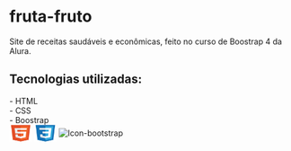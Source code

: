 # fruta-fruto
Site de receitas saudáveis e econômicas, feito no curso de Boostrap 4 da Alura.

<div>
  <h2> Tecnologias utilizadas: </h2>
  - HTML <br>
  - CSS <br>
  - Boostrap 

  <div>
    <img align="center" alt="Icon-HTML" height="30" width="40" src="https://raw.githubusercontent.com/devicons/devicon/master/icons/html5/html5-original.svg" />
    <img align="center" alt="Icon-CSS" height="30" width="40" src="https://raw.githubusercontent.com/devicons/devicon/master/icons/css3/css3-original.svg" />
    <img align="center" alt="Icon-bootstrap" height="35" width="40" src="https://cdn.jsdelivr.net/gh/devicons/devicon/icons/bootstrap/bootstrap-original.svg" />
  </div>
</div>
